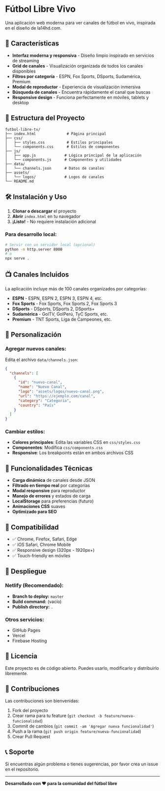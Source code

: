 # Fútbol Libre Vivo

Una aplicación web moderna para ver canales de fútbol en vivo, inspirada en el diseño de la14hd.com.

## 🚀 Características

- **Interfaz moderna y responsiva** - Diseño limpio inspirado en servicios de streaming
- **Grid de canales** - Visualización organizada de todos los canales disponibles
- **Filtros por categoría** - ESPN, Fox Sports, DSports, Sudamérica, Premium
- **Modal de reproductor** - Experiencia de visualización inmersiva
- **Búsqueda de canales** - Encuentra rápidamente el canal que buscas
- **Responsive design** - Funciona perfectamente en móviles, tablets y desktop

## 📁 Estructura del Proyecto

```
futbol-libre-tv/
├── index.html              # Página principal
├── css/
│   ├── styles.css          # Estilos principales
│   └── components.css      # Estilos de componentes
├── js/
│   ├── app.js             # Lógica principal de la aplicación
│   └── components.js      # Componentes y utilidades
├── data/
│   └── channels.json      # Datos de canales
├── assets/
│   └── logos/             # Logos de canales
└── README.md
```

## 🛠️ Instalación y Uso

1. **Clonar o descargar** el proyecto
2. **Abrir** `index.html` en tu navegador
3. **¡Listo!** - No requiere instalación adicional

### Para desarrollo local:

```bash
# Servir con un servidor local (opcional)
python -m http.server 8000
# o
npx serve .
```

## 📺 Canales Incluidos

La aplicación incluye más de 100 canales organizados por categorías:

- **ESPN** - ESPN, ESPN 2, ESPN 3, ESPN 4, etc.
- **Fox Sports** - Fox Sports, Fox Sports 2, Fox Sports 3
- **DSports** - DSports, DSports 2, DSports+
- **Sudamérica** - GolTV, GolPerú, TyC Sports, etc.
- **Premium** - TNT Sports, Liga de Campeones, etc.

## 🎨 Personalización

### Agregar nuevos canales:

Edita el archivo `data/channels.json`:

```json
{
  "channels": [
    {
      "id": "nuevo-canal",
      "name": "Nuevo Canal",
      "logo": "assets/logos/nuevo-canal.png",
      "url": "https://ejemplo.com/canal",
      "category": "Categoría",
      "country": "País"
    }
  ]
}
```

### Cambiar estilos:

- **Colores principales**: Edita las variables CSS en `css/styles.css`
- **Componentes**: Modifica `css/components.css`
- **Responsive**: Los breakpoints están en ambos archivos CSS

## 🔧 Funcionalidades Técnicas

- **Carga dinámica** de canales desde JSON
- **Filtrado en tiempo real** por categorías
- **Modal responsive** para reproductor
- **Manejo de errores** y estados de carga
- **LocalStorage** para preferencias (futuro)
- **Animaciones CSS** suaves
- **Optimizado para SEO**

## 📱 Compatibilidad

- ✅ Chrome, Firefox, Safari, Edge
- ✅ iOS Safari, Chrome Mobile
- ✅ Responsive design (320px - 1920px+)
- ✅ Touch-friendly en móviles

## 🚀 Despliegue

### Netlify (Recomendado):

- **Branch to deploy:** `master`
- **Build command:** (vacío)
- **Publish directory:** `.`

### Otros servicios:

- GitHub Pages
- Vercel
- Firebase Hosting

## 📄 Licencia

Este proyecto es de código abierto. Puedes usarlo, modificarlo y distribuirlo libremente.

## 🤝 Contribuciones

Las contribuciones son bienvenidas:

1. Fork del proyecto
2. Crear rama para tu feature (`git checkout -b feature/nueva-funcionalidad`)
3. Commit de cambios (`git commit -am 'Agregar nueva funcionalidad'`)
4. Push a la rama (`git push origin feature/nueva-funcionalidad`)
5. Crear Pull Request

## 📞 Soporte

Si encuentras algún problema o tienes sugerencias, por favor crea un issue en el repositorio.

---

**Desarrollado con ❤️ para la comunidad del fútbol libre**
